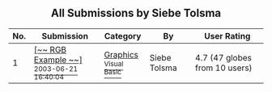 ﻿<div align="center">

## All Submissions by Siebe Tolsma

</div>

No.  | Submission | Category | By   | User Rating
---- | ---------- | -------- | ---- | -----------
1 | [\[\~\~ RGB Example \~\~\]<br /><sup>2003-06-21 16:40:04</sup>](https://github.com/Planet-Source-Code/siebe-tolsma-rgb-example__1-46352) | [Graphics<br /><sup>Visual Basic</sup>](../ByCategory/graphics__1-46.md) | Siebe Tolsma | 4.7 (47 globes from 10 users)
